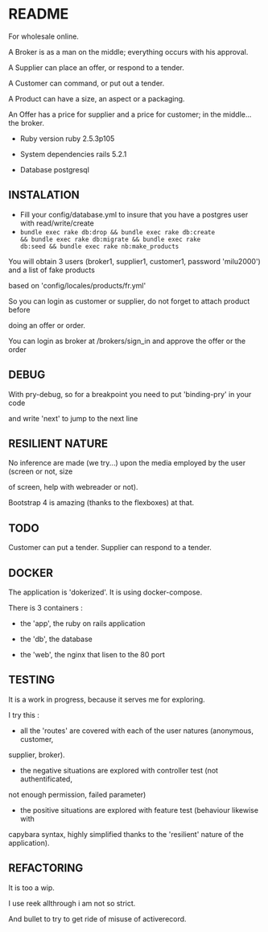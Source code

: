 # README

For wholesale online.

A Broker is as a man on the middle; everything occurs with his approval.

A Supplier can place an offer, or respond to a tender.

A Customer can command, or put out a tender.

A Product can have a size, an aspect or a packaging.

An Offer has a price for supplier and a price for customer; in the middle... the broker.

* Ruby version
ruby 2.5.3p105

* System dependencies
rails 5.2.1

* Database
postgresql

## INSTALATION

* Fill your config/database.yml to insure that you have a postgres user with
  read/write/create
* <code>bundle exec rake db:drop &&  bundle exec rake db:create &&  bundle exec rake db:migrate &&  bundle exec rake db:seed &&  bundle exec rake nb:make_products</code>

You will obtain 3 users (broker1, supplier1, customer1, password 'milu2000') and a list of fake products

based on 'config/locales/products/fr.yml'

So you can login as customer or supplier, do not forget to attach product before

doing an offer or order.

You can login as broker at /brokers/sign_in and approve the offer or the order

## DEBUG

With pry-debug, so for a breakpoint you need to put 'binding-pry' in your code

and write 'next' to jump to the next line

## RESILIENT NATURE

No inference are made (we try...) upon the media employed by the user (screen or not, size

of screen, help with webreader or not).

Bootstrap 4 is amazing (thanks to the flexboxes) at that.

## TODO

Customer can put a tender. Supplier can respond to a tender.

## DOCKER

The application is 'dokerized'. It is using docker-compose.

There is 3 containers :

* the 'app', the ruby on rails application

* the 'db', the database

* the 'web', the nginx that lisen to the 80 port

## TESTING

It is a work in progress, because it serves me for exploring.

I try this :

* all the 'routes' are covered with each of the user natures (anonymous, customer,

supplier, broker).

* the negative situations are explored with controller test (not authentificated,

not enough permission, failed parameter)

* the positive situations are explored with feature test (behaviour likewise with

capybara syntax, highly simplified thanks to the 'resilient' nature of the application).

## REFACTORING

It is too a wip.

I use reek allthrough i am not so strict.

And bullet to try to get ride of misuse of activerecord.
